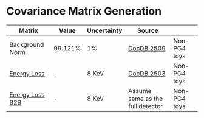 # Covariance Matrix Generation 

| Matrix | Value | Uncertainty | Source | |
| --- | --- | --- | --- | --- |
| Background Norm | 99.121% | 1% | [DocDB 2509](https://docdb.wlab.yale.edu/prospect/ShowDocument?docid=2509)| Non-PG4 toys |
| [Energy Loss](cov/EnergyLoss.md) | - | 8 KeV | [DocDB 2503](https://docdb.wlab.yale.edu/prospect/ShowDocument?docid=2503)| Non-PG4 toys |
| [Energy Loss B2B](cov/EnergyLossB2B.md) | - | 8 KeV | Assume same as the full detector | Non-PG4 toys |
